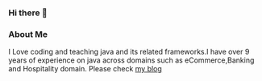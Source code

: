 ### Hi there 👋

<!--
**GuruPrasadP/GuruPrasadP** is a ✨ _special_ ✨ repository because its `README.md` (this file) appears on your GitHub profile.

Here are some ideas to get you started:

- 🔭 I’m currently working on ...
- 🌱 I’m currently learning ...
- 👯 I’m looking to collaborate on ...
- 🤔 I’m looking for help with ...
- 💬 Ask me about ...
- 📫 How to reach me: ...
- 😄 Pronouns: ...
- ⚡ Fun fact: ...
-->

### About Me
I Love coding and teaching java and its related frameworks.I have over 9 years of experience on java across domains such as eCommerce,Banking and Hospitality domain.
Please check [my blog](https://gurup.hashnode.dev/)
